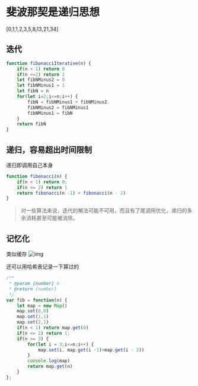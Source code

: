 # 斐波那契是递归思想
[0,1,1,2,3,5,8,13,21,34]

## 迭代
```js
function fibonacciIterative(n) {
    if(n < 1) return 0
    if(n <=2) return 1
    let fibNMinus2 = 0
    let fibNMinus1 = 1
    let fibN = n
    for(let i=2;i<=n;i++) {
        fibN = fibNMinus1 + fibNMinus2
        fibNMinus2 = fibNMinus1
        fibNMinus1 = fibN
    }
    return fibN
}
```

## 递归，容易超出时间限制
递归即调用自己本身
```js
function fibonacci(n) {
    if(n < 1) return 0;
    if(n <= 2) return 1
    return fibonacci(n -1) + fibonacci(n - 2)
}
```
> 对一些算法来说，迭代的解法可能不可用，而且有了尾调用优化，递归的多余消耗甚至可能被消除。

## 记忆化
类似缓存
![img](/dovis-blog/other/30.png)

还可以用哈希表记录一下算过的
```js
/**
 * @param {number} n
 * @return {number}
 */
var fib = function(n) {
    let map = new Map()
    map.set(0,0)
    map.set(1,1)
    map.set(2,1)
    if(n < 1) return map.get(0)
    if(n <= 2) return 1;
    if(n >= 3) {
        for(let i = 3;i<=n;i++) {
            map.set(i, map.get(i -1)+map.get(i - 2))
        }
        console.log(map)
        return map.get(n)
    }
};
```